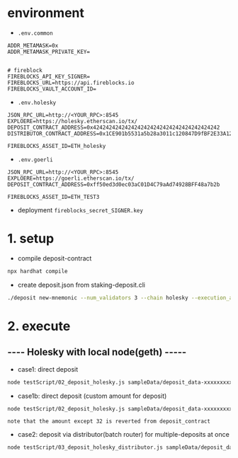 # environment


- `.env.common`

```
ADDR_METAMASK=0x
ADDR_METAMASK_PRIVATE_KEY=


# fireblock
FIREBLOCKS_API_KEY_SIGNER=
FIREBLOCKS_URL=https://api.fireblocks.io
FIREBLOCKS_VAULT_ACCOUNT_ID=
```


- `.env.holesky`

```
JSON_RPC_URL=http://<YOUR_RPC>:8545
EXPLOERE=https://holesky.etherscan.io/tx/
DEPOSIT_CONTRACT_ADDRESS=0x4242424242424242424242424242424242424242
DISTRIBUTOR_CONTRACT_ADDRESS=0x1CE901b5531a5b28a3011c120847D9fBF2E33A12

FIREBLOCKS_ASSET_ID=ETH_holesky
```


- `.env.goerli`

```
JSON_RPC_URL=http://<YOUR_RPC>:8545
EXPLOERE=https://goerli.etherscan.io/tx/
DEPOSIT_CONTRACT_ADDRESS=0xff50ed3d0ec03aC01D4C79aAd74928BFF48a7b2b

FIREBLOCKS_ASSET_ID=ETH_TEST3
```


- deployment `fireblocks_secret_SIGNER.key`





# 1. setup

- compile deposit-contract

```bash
npx hardhat compile
```

- create deposit.json from staking-deposit.cli


```bash
./deposit new-mnemonic --num_validators 3 --chain holesky --execution_address <YOUR_RECEIPIENT_ADDRESS>
```





# 2. execute

## ---- Holesky with local node(geth) -----

- case1: direct deposit

```bash
node testScript/02_deposit_holesky.js sampleData/deposit_data-xxxxxxxxxxx.json
```

- case1b: direct deposit (custom amount for deposit)

```bash
node testScript/02_deposit_holesky.js sampleData/deposit_data-xxxxxxxxxxx.json <1~32>
```

`note that the amount except 32 is reverted from deposit_contract`



- case2: deposit via distributor(batch router) for multiple-deposits at once

```bash
node testScript/03_deposit_holesky_distributor.js sampleData/deposit_data-xxxxx.json 
```